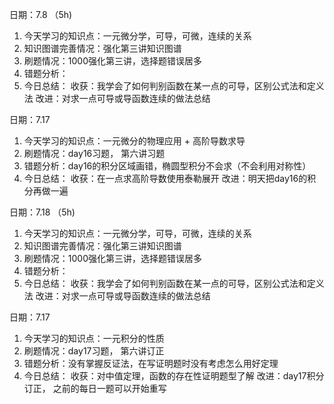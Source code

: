 日期：7.8 （5h)
1. 今天学习的知识点：一元微分学，可导，可微，连续的关系
2. 知识图谱完善情况：强化第三讲知识图谱
3. 刷题情况：1000强化第三讲，选择题错误居多
4. 错题分析：
5. 今日总结：
	收获：我学会了如何判别函数在某一点的可导，区别公式法和定义法
	改进：对求一点可导或导函数连续的做法总结
	

日期：7.17 
1. 今天学习的知识点：一元微分的物理应用 + 高阶导数求导
2. 刷题情况：day16习题， 第六讲习题
3. 错题分析：day16的积分区域画错，椭圆型积分不会求（不会利用对称性）
4. 今日总结：
	收获：在一点求高阶导数使用泰勒展开
	改进：明天把day16的积分再做一遍
	

日期：7.18 （5h)
1. 今天学习的知识点：一元微分学，可导，可微，连续的关系
2. 知识图谱完善情况：强化第三讲知识图谱
3. 刷题情况：1000强化第三讲，选择题错误居多
4. 错题分析：
5. 今日总结：
	收获：我学会了如何判别函数在某一点的可导，区别公式法和定义法
	改进：对求一点可导或导函数连续的做法总结
	

日期：7.17 
1. 今天学习的知识点：一元积分的性质
2. 刷题情况：day17习题， 第六讲订正
3. 错题分析：没有掌握反证法，在写证明题时没有考虑怎么用好定理
4. 今日总结：
	收获：对中值定理，函数的存在性证明题型了解
	改进：day17积分订正， 之前的每日一题可以开始重写
	













